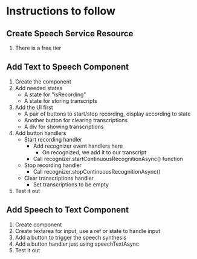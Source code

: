 # Instructions to follow

## Create Speech Service Resource

1. There is a free tier

## Add Text to Speech Component

1. Create the component
2. Add needed states
   - A state for "isRecording"
   - A state for storing transcripts
3. Add the UI first
   - A pair of buttons to start/stop recording, display according to state
   - Another button for clearing transcriptions
   - A div for showing transcriptions
4. Add button handlers
   - Start recording handler
     - Add recognizer event handlers here
       - On recognized, we add it to our transcript
     - Call recognizer.startContinuousRecognitionAsync() function
   - Stop recording handler
     - Call recognizer.stopContinuousRecognitionAsync()
   - Clear transcriptions handler
     - Set transcriptions to be empty
5. Test it out

## Add Speech to Text Component

1. Create component
2. Create textarea for input, use a ref or state to handle input
3. Add a button to trigger the speech synthesis
4. Add a button handler just using speechTextAsync
5. Test it out
